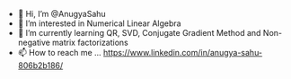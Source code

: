- 👋 Hi, I’m @AnugyaSahu
- 👀 I’m interested in Numerical Linear Algebra
- 🌱 I’m currently learning QR, SVD, Conjugate Gradient Method and Non-negative matrix factorizations
- 📫 How to reach me ... https://www.linkedin.com/in/anugya-sahu-806b2b186/

<!---
Here are some of my python code for some algorithms
--->
